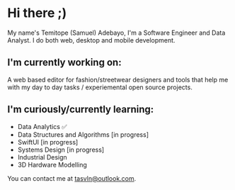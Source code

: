 # Hi there ;)

My name's Temitope (Samuel) Adebayo, I'm a Software Engineer and Data Analyst. I do both web, desktop and mobile development.

## I'm currently working on:

A web based editor for fashion/streetwear designers and tools that help me with my day to day tasks / experiemental open source projects.

## I'm curiously/currently learning:

- Data Analytics ✅
- Data Structures and Algorithms [in progress]
- SwiftUI [in progress]
- Systems Design [in progress]
- Industrial Design
- 3D Hardware Modelling

You can contact me at <tasvln@outlook.com>.

